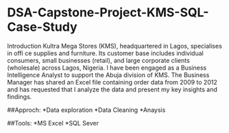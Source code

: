 # DSA-Capstone-Project-KMS-SQL-Case-Study
Introduction
Kultra Mega Stores (KMS), headquartered in Lagos, specialises in offi ce supplies and furniture. Its customer base includes individual consumers, small businesses (retail), and large corporate clients (wholesale) across Lagos, Nigeria.
I have been engaged as a Business Intelligence Analyst to support the Abuja division of KMS. The Business Manager has shared an Excel file containing order data from 2009 to 2012 and has requested that I analyze the data and present my key insights and findings.

##Approch:
*Data exploration
*Data Cleaning
*Anaysis

##Tools:
*MS Excel
*SQL Sever

